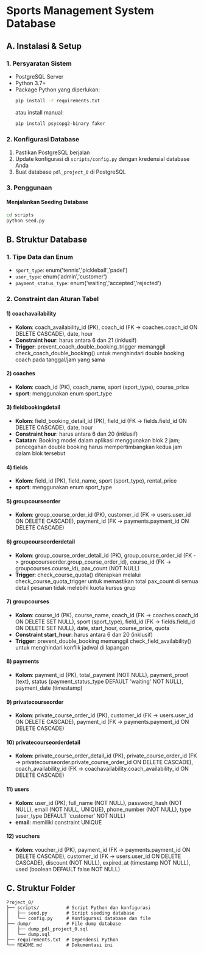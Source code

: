 # Sports Management System Database

## A. Instalasi & Setup

### 1. Persyaratan Sistem

- PostgreSQL Server
- Python 3.7+
- Package Python yang diperlukan:
  ```bash
  pip install -r requirements.txt
  ```
  atau install manual:
  ```bash
  pip install psycopg2-binary faker
  ```

### 2. Konfigurasi Database

1. Pastikan PostgreSQL berjalan
2. Update konfigurasi di `scripts/config.py` dengan kredensial database Anda
3. Buat database `pdl_project_0` di PostgreSQL

### 3. Penggunaan

#### Menjalankan Seeding Database

```bash
cd scripts
python seed.py
```

## B. Struktur Database

### 1. Tipe Data dan Enum

- `sport_type`: enum('tennis','pickleball','padel')
- `user_type`: enum('admin','customer')
- `payment_status_type`: enum('waiting','accepted','rejected')

### 2. Constraint dan Aturan Tabel

#### 1) coachavailability

- **Kolom**: coach_availability_id (PK), coach_id (FK -> coaches.coach_id ON DELETE CASCADE), date, hour
- **Constraint hour**: harus antara 6 dan 21 (inklusif)
- **Trigger**: prevent_coach_double_booking_trigger memanggil check_coach_double_booking() untuk menghindari double booking coach pada tanggal/jam yang sama

#### 2) coaches

- **Kolom**: coach_id (PK), coach_name, sport (sport_type), course_price
- **sport**: menggunakan enum sport_type

#### 3) fieldbookingdetail

- **Kolom**: field_booking_detail_id (PK), field_id (FK -> fields.field_id ON DELETE CASCADE), date, hour
- **Constraint hour**: harus antara 6 dan 20 (inklusif)
- **Catatan**: Booking model dalam aplikasi menggunakan blok 2 jam; pencegahan double booking harus mempertimbangkan kedua jam dalam blok tersebut

#### 4) fields

- **Kolom**: field_id (PK), field_name, sport (sport_type), rental_price
- **sport**: menggunakan enum sport_type

#### 5) groupcourseorder

- **Kolom**: group_course_order_id (PK), customer_id (FK -> users.user_id ON DELETE CASCADE), payment_id (FK -> payments.payment_id ON DELETE CASCADE)

#### 6) groupcourseorderdetail

- **Kolom**: group_course_order_detail_id (PK), group_course_order_id (FK -> groupcourseorder.group_course_order_id), course_id (FK -> groupcourses.course_id), pax_count (NOT NULL)
- **Trigger**: check_course_quota() diterapkan melalui check_course_quota_trigger untuk memastikan total pax_count di semua detail pesanan tidak melebihi kuota kursus grup

#### 7) groupcourses

- **Kolom**: course_id (PK), course_name, coach_id (FK -> coaches.coach_id ON DELETE SET NULL), sport (sport_type), field_id (FK -> fields.field_id ON DELETE SET NULL), date, start_hour, course_price, quota
- **Constraint start_hour**: harus antara 6 dan 20 (inklusif)
- **Trigger**: prevent_double_booking memanggil check_field_availability() untuk menghindari konflik jadwal di lapangan

#### 8) payments

- **Kolom**: payment_id (PK), total_payment (NOT NULL), payment_proof (text), status (payment_status_type DEFAULT 'waiting' NOT NULL), payment_date (timestamp)

#### 9) privatecourseorder

- **Kolom**: private_course_order_id (PK), customer_id (FK -> users.user_id ON DELETE CASCADE), payment_id (FK -> payments.payment_id ON DELETE CASCADE)

#### 10) privatecourseorderdetail

- **Kolom**: private_course_order_detail_id (PK), private_course_order_id (FK -> privatecourseorder.private_course_order_id ON DELETE CASCADE), coach_availability_id (FK -> coachavailability.coach_availability_id ON DELETE CASCADE)

#### 11) users

- **Kolom**: user_id (PK), full_name (NOT NULL), password_hash (NOT NULL), email (NOT NULL, UNIQUE), phone_number (NOT NULL), type (user_type DEFAULT 'customer' NOT NULL)
- **email**: memiliki constraint UNIQUE

#### 12) vouchers

- **Kolom**: voucher_id (PK), payment_id (FK -> payments.payment_id ON DELETE CASCADE), customer_id (FK -> users.user_id ON DELETE CASCADE), discount (NOT NULL), expired_at (timestamp NOT NULL), used (boolean DEFAULT false NOT NULL)

## C. Struktur Folder

```
Project_0/
├── scripts/          # Script Python dan konfigurasi
│   ├── seed.py       # Script seeding database
│   └── config.py     # Konfigurasi database dan file
├── dump/             # File dump database
│   ├── dump_pdl_project_0.sql
│   └── dump.sql
├── requirements.txt  # Dependensi Python
└── README.md         # Dokumentasi ini
```
